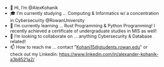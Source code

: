 - 👋 Hi, I’m @AlexKohanik
- 🎓 I’m currently studying ... Computing & Informatics w/ a concentration in Cybersecurity @RowanUniversity
- 🧠 I’m currently learning ... Rust Programming & Python Programming! I recently achieved a certificate of undergraduate studies in MIS as well!
- 💞️ I’m looking to collaborate on ... anything Cybersecurity & Database related!
- 📫 How to reach me ... contact "Kohani15@students.rowan.edu" or check out my Linkedin: https://www.linkedin.com/in/alexander-kohanik-a3b8521a2/ 

<!---
AlexKohanik/AlexKohanik is a ✨ special ✨ repository because its `README.md` (this file) appears on your GitHub profile.
You can click the Preview link to take a look at your changes.
--->
